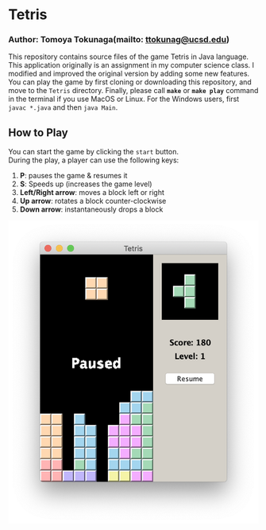 # Tetris
### Author: Tomoya Tokunaga(mailto: ttokunag@ucsd.edu)

This repository contains source files of the game Tetris in Java language. This application originally is an assignment in my computer science class. I modified and improved the original version by adding some new features.<br>
You can play the game by first cloning or downloading this repository, and move to the `Tetris` directory. Finally, please call **`make`** or **`make play`** command in the terminal if you use MacOS or Linux. For the Windows users, first `javac *.java` and then `java Main`. 

## How to Play
You can start the game by clicking the `start` button. <br>
During the play, a player can use the following keys:
1. **P**: pauses the game & resumes it
2. **S**: Speeds up (increases the game level)
3. **Left/Right arrow**: moves a block left or right
4. **Up arrow**: rotates a block counter-clockwise
5. **Down arrow**: instantaneously drops a block

<img src="https://github.com/ttokunag/Tetris/blob/master/pictures/playTetris.png" width="600">
